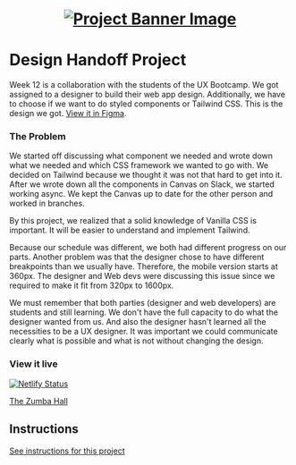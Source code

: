 <h1 align="center">
  <a href="https://the-zumba-hall.netlify.app/">
    <img src="public/zumba-hall-preview.png" alt="Project Banner Image">
  </a>
</h1>

# Design Handoff Project

Week 12 is a collaboration with the students of the UX Bootcamp. We got assigned to a designer to build their web app design. Additionally, we have to choose if we want to do styled components or Tailwind CSS. This is the design we got. [View it in Figma](https://www.figma.com/file/lxCKfaKF7XiBMMj9rEySIN/Annluis-Designer-Developer-Handover?type=design&node-id=116%3A1041&mode=design&t=vEVpGRl2eafxgbn2-1).

### The Problem

We started off discussing what component we needed and wrote down what we needed and which CSS framework we wanted to go with. We decided on Tailwind because we thought it was not that hard to get into it. After we wrote down all the components in Canvas on Slack, we started working async. We kept the Canvas up to date for the other person and worked in branches.

By this project, we realized that a solid knowledge of Vanilla CSS is important. It will be easier to understand and implement Tailwind. 

Because our schedule was different, we both had different progress on our parts. Another problem was that the designer chose to have different breakpoints than we usually have. Therefore, the mobile version starts at 360px. The designer and Web devs were discussing this issue since we required to make it fit from 320px to 1600px.

We must remember that both parties (designer and web developers) are students and still learning. We don't have the full capacity to do what the designer wanted from us. And also the designer hasn't learned all the necessities to be a UX designer. It was important we could communicate clearly what is possible and what is not without changing the design.

### View it live

[![Netlify Status](https://api.netlify.com/api/v1/badges/1c706e0c-299d-413c-a489-ac8a80740e88/deploy-status)](https://app.netlify.com/sites/the-zumba-hall/deploys)

[The Zumba Hall](https://the-zumba-hall.netlify.app/)

## Instructions

<a href="instructions.md">
   See instructions for this project
  </a>
